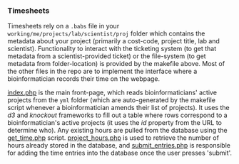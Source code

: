 ### Timesheets

Timesheets rely on a `.babs` file in your
`working/me/projects/lab/scientist/proj` folder which contains the
metadata about your project (primarily a cost-code, project title, lab
and scientist). Functionality to interact with the ticketing system
(to get that metadata from a scientist-provided ticket) or the
file-system (to get metadata from folder-location) is provided by the
makefile above. Most of the other files in the repo are to implement
the interface where a bioinformatician records their time on the
webpage.

[index.php](index.php) is the main front-page, which reads
bioinformaticians' active projects from the `yml` folder (which are
auto-generated by the makefile script whenever a bioinformatician
amends their list of projects). It uses the _d3_ and _knockout_
frameworks to fill out a table where rows correspond to a
bioinformatician's active projects (it uses the _id_ property from the
URL to determine who). Any existing hours are pulled from the database
using the [get_time.php](get_time.php)
script. [project_hours.php](project_hours.php) is used to retrieve the
number of hours already stored in the database, and
[submit_entries.php](submit_entries.php) is responsible for adding the
time entries into the database once the user presses 'submit'.


